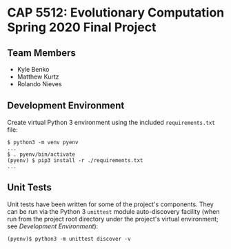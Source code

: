 # CAP 5512: Evolutionary Computation Spring 2020 Final Project

## Team Members

* Kyle Benko
* Matthew Kurtz
* Rolando Nieves

## Development Environment

Create virtual Python 3 environment using the included `requirements.txt` file:

    $ python3 -m venv pyenv
    ...
    $ . pyenv/bin/activate
    (pyenv) $ pip3 install -r ./requirements.txt
    ...

## Unit Tests

Unit tests have been written for some of the project's components. They can be
run via the Python 3 `unittest` module auto-discovery facility (when run from
the project root directory under the project's virtual environment; see
*Development Environment*):

    (pyenv)$ python3 -m unittest discover -v

